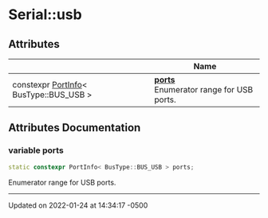 # Serial::usb


## Attributes

|                | Name           |
| -------------- | -------------- |
| constexpr [PortInfo](struct_serial_1_1_port_info/)< BusType::BUS_USB > | **[ports](namespace_serial_1_1usb/#variable-ports)** <br>Enumerator range for USB ports.  |



## Attributes Documentation

### variable ports

```cpp
static constexpr PortInfo< BusType::BUS_USB > ports;
```

Enumerator range for USB ports. 




-------------------------------

Updated on 2022-01-24 at 14:34:17 -0500